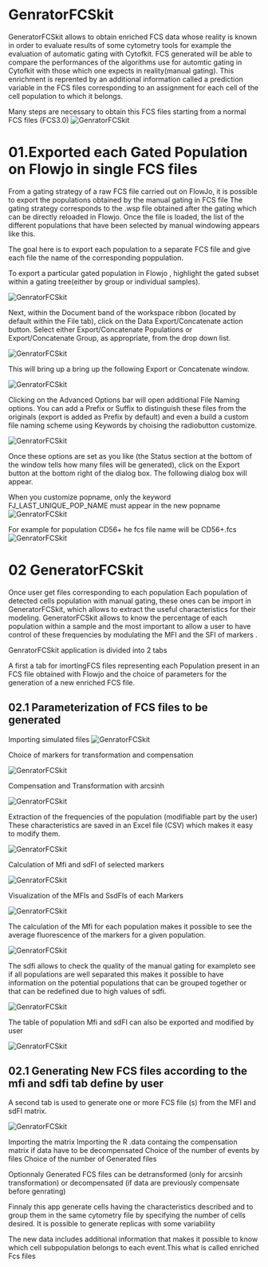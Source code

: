 # GenratorFCSkit
GeneratorFCSkit allows to obtain enriched FCS data whose reality is known in order to evaluate results of some cytometry tools for example the evaluation of automatic gating with Cytofkit. 
FCS generated will be able to compare the performances of the algorithms use for automtic gating in Cytofkit with those which one expects in reality(manual gating).
This enrichment is reprented by an additional information called a prediction variable in the FCS files corresponding to an assignment for each cell of the cell population to which it belongs.

Many steps are necessary to obtain this FCS files starting from a normal FCS files (FCS3.0)
![GenratorFCSkit](Schemas/fcsgenrator.PNG)

# 01.Exported each Gated Population on Flowjo in single FCS files 

From a gating strategy of a raw FCS file carried out on FlowJo, it is possible to export the populations obtained by the manual gating in FCS file
The gating strategy corresponds to the .wsp file obtained after the gating which can be directly reloaded in Flowjo.
Once the file is loaded, the list of the different populations that have been selected by manual windowing appears like this.

The goal here is to export each population to a separate FCS file and give each file the name of the corresponding poppulation.

To export a particular gated population in Flowjo , highlight the gated subset within a gating tree(either by group or individual samples).

![GenratorFCSkit](Schemas/popselect.png)

Next, within the Document band of the workspace ribbon (located by default within the File tab), click on the Data Export/Concatenate action button.
Select either Export/Concatenate Populations or Export/Concatenate Group, as appropriate, from the drop down list.

![GenratorFCSkit](Schemas/export.png)

This will bring up a bring up the following Export or Concatenate window.

![GenratorFCSkit](Schemas/export1.png)

Clicking on the Advanced Options bar will open additional File Naming options. You can add a Prefix or Suffix to distinguish these files from the originals (export is added as Prefix by default) and even a build a custom file naming scheme using Keywords by choising the radiobutton customize.

![GenratorFCSkit](Schemas/exportfile2.PNG)

Once these options are set as you like (the Status section at the bottom of the window tells how many files will be generated), click on the Export button at the bottom right of the dialog box. The following dialog box will appear.

When you customize popname, only the keyword FJ_LAST_UNIQUE_POP_NAME must appear in the new popname
![GenratorFCSkit](Schemas/exportfile4.PNG)

For example for population CD56+ he fcs file name will be CD56+.fcs
![GenratorFCSkit](Schemas/exportfile3.PNG)


# 02 GeneratorFCSkit

Once user get files corresponding to each population Each population of detected cells population with manual gating, these ones can be import in GeneratorFCSkit, which allows to extract the useful characteristics for their modeling.
GeneratorFCSkit allows to know the percentage of each population within a sample and the most important to allow a user to have control of these frequencies by modulating the MFI and the SFI of markers .

GenratorFCSkit application is divided into 2 tabs

A first a tab for imortingFCS files representing each Population present in an FCS file obtained with Flowjo and the choice of parameters for the generation of a new enriched FCS file.

## 02.1 Parameterization of FCS files to be generated

Importing simulated files
![GenratorFCSkit](Schemas/fcsfiles.PNG)

Choice of markers for transformation and compensation

![GenratorFCSkit](Schemas/markers.PNG)

Compensation and Transformation with arcsinh

![GenratorFCSkit](Schemas/transformCompensate.PNG)

Extraction of the frequencies of the population (modifiable part by the user)
These characteristics are saved in an Excel file (CSV) which makes it easy to modify them.

![GenratorFCSkit](Schemas/ExtractFrequencies.PNG)


Calculation of Mfi and sdFI of selected markers

![GenratorFCSkit](Schemas/Extraction.PNG)

Visualization of the MFIs and SsdFIs of each Markers

![GenratorFCSkit](Schemas/ExtractMfisdfFI.PNG)

The calculation of the Mfi for each population makes it possible to see the average fluorescence of the markers for a given population.

![GenratorFCSkit](Schemas/mfi.PNG)

The sdfi allows to check the quality of the manual gating for exampleto see if all populations are well separated
this makes it possible to have information on the potential populations that can be grouped together or that can be redefined due to high values of sdfi. 

![GenratorFCSkit](Schemas/sdfi.PNG)

The table of population Mfi and sdFI can also be exported and modified by user 

![GenratorFCSkit](Schemas/mfi_modified.PNG)

## 02.1 Generating New FCS files according to the mfi and sdfi tab define by user 

A second tab is used to generate one or more FCS file (s) from the MFI and sdFI matrix.
 
![GenratorFCSkit](Schemas/GenerateFCS.PNG)

Importing the matrix
Importing the R .data containg the compensation matrix if data have to be decompensated 
Choice of the number of events by files
Choice of the number of Generated files

Optionnaly Generated FCS files can be detransformed (only for arcsinh transformation) or decompensated (if data are previously compensate before genrating)

 
Finnaly this app generate cells having the characteristics described and to group them 
in the same cytometry file by specifying the number of cells desired. It is possible to generate replicas with some variability

The new data includes additional information that makes it possible to know which cell subpopulation belongs to each event.This what is called enriched Fcs files


